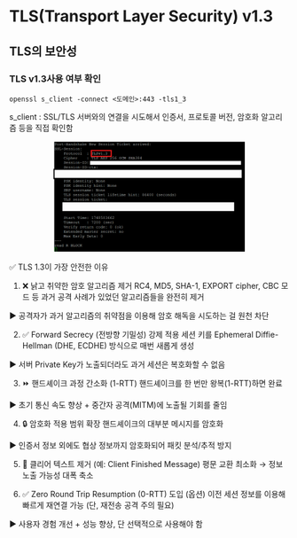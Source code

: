 # TLS(Transport Layer Security) v1.3

## TLS의 보안성
### TLS v1.3사용 여부 확인

```
openssl s_client -connect <도메인>:443 -tls1_3
```
s_client : SSL/TLS 서버와의 연결을 시도해서 인증서, 프로토콜 버전, 암호화 알고리즘 등을 직접 확인함

<p align="center">
<img src="https://github.com/seonhara/Cyber-Security/blob/main/images/tls1.3.png" alt="Image 1" height="200" />
</p>

✅ TLS 1.3이 가장 안전한 이유
1. ❌ 낡고 취약한 암호 알고리즘 제거
RC4, MD5, SHA-1, EXPORT cipher, CBC 모드 등 과거 공격 사례가 있었던 알고리즘들을 완전히 제거

▶︎ 공격자가 과거 알고리즘의 취약점을 이용해 암호 해독을 시도하는 걸 원천 차단

2. ✅ Forward Secrecy (전방향 기밀성) 강제 적용
세션 키를 Ephemeral Diffie-Hellman (DHE, ECDHE) 방식으로 매번 새롭게 생성

▶︎ 서버 Private Key가 노출되더라도 과거 세션은 복호화할 수 없음

3. ⏩ 핸드셰이크 과정 간소화 (1-RTT)
핸드셰이크를 한 번만 왕복(1-RTT)하면 완료

▶︎ 초기 통신 속도 향상 + 중간자 공격(MITM)에 노출될 기회를 줄임

4. 🔒 암호화 적용 범위 확장
핸드셰이크의 대부분 메시지를 암호화

▶︎ 인증서 정보 외에도 협상 정보까지 암호화되어 패킷 분석/추적 방지

5. 🧼 클리어 텍스트 제거 (예: Client Finished Message)
평문 교환 최소화 → 정보 노출 가능성 대폭 축소

6. ✅ Zero Round Trip Resumption (0-RTT) 도입 (옵션)
이전 세션 정보를 이용해 빠르게 재연결 가능 (단, 재전송 공격 주의 필요)

▶︎ 사용자 경험 개선 + 성능 향상, 단 선택적으로 사용해야 함


